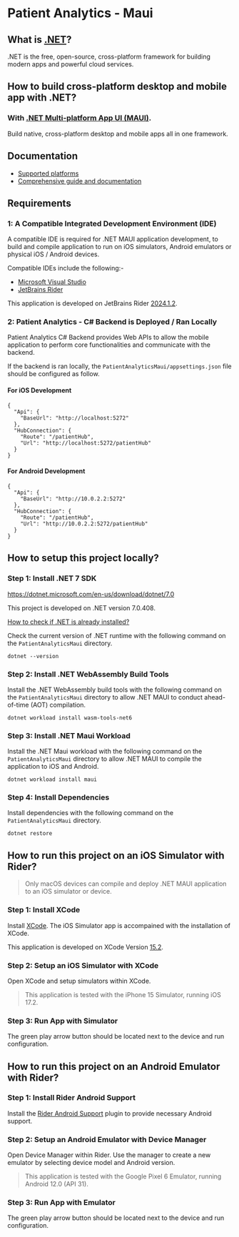 # Patient Analytics - Maui

## What is [.NET](https://dotnet.microsoft.com/en-us/)?
.NET is the free, open-source, cross-platform framework for building modern apps and powerful cloud services.

## How to build cross-platform desktop and mobile app with .NET?
### With [.NET Multi-platform App UI (MAUI)](https://dotnet.microsoft.com/en-us/apps/maui). 
Build native, cross-platform desktop and mobile apps all in one framework.

## Documentation
- [Supported platforms](https://learn.microsoft.com/en-gb/dotnet/maui/supported-platforms?view=net-maui-8.0)
- [Comprehensive guide and documentation](https://learn.microsoft.com/en-gb/dotnet/maui/?view=net-maui-8.0)

## Requirements
### 1: A Compatible Integrated Development Environment (IDE)
A compatible IDE is required for .NET MAUI application development, to build and compile application to run on iOS simulators, Android emulators or physical iOS / Android devices.

Compatible IDEs include the following:-
- [Microsoft Visual Studio](https://visualstudio.microsoft.com/)
- [JetBrains Rider](https://www.jetbrains.com/rider/)

This application is developed on JetBrains Rider [2024.1.2](https://blog.jetbrains.com/dotnet/2024/05/07/rider-2024-1-2/).

### 2: Patient Analytics - C# Backend is Deployed / Ran Locally
Patient Analytics C# Backend provides Web APIs to allow the mobile application to perform core functionalities and communicate with the backend.

If the backend is ran locally, the `PatientAnalyticsMaui/appsettings.json` file should be configured as follow.

#### For iOS Development
```
{
  "Api": {
    "BaseUrl": "http://localhost:5272"
  },
  "HubConnection": {
    "Route": "/patientHub",
    "Url": "http://localhost:5272/patientHub"
  }
}
```

#### For Android Development
```
{
  "Api": {
    "BaseUrl": "http://10.0.2.2:5272"
  },
  "HubConnection": {
    "Route": "/patientHub",
    "Url": "http://10.0.2.2:5272/patientHub"
  }
}
```

## How to setup this project locally?

### Step 1: Install .NET 7 SDK
https://dotnet.microsoft.com/en-us/download/dotnet/7.0

This project is developed on .NET version 7.0.408.

[How to check if .NET is already installed?](https://learn.microsoft.com/en-us/dotnet/core/install/how-to-detect-installed-versions?pivots=os-windows)

Check the current version of .NET runtime with the following command on the `PatientAnalyticsMaui` directory.

`dotnet --version`

### Step 2: Install .NET WebAssembly Build Tools
Install the .NET WebAssembly build tools with the following command on the `PatientAnalyticsMaui` directory to allow .NET MAUI to conduct ahead-of-time (AOT) compilation.

`dotnet workload install wasm-tools-net6`

### Step 3: Install .NET Maui Workload
Install the .NET Maui workload with the following command on the `PatientAnalyticsMaui` directory to allow .NET MAUI to compile the application to iOS and Android.

`dotnet workload install maui`

### Step 4: Install Dependencies
Install dependencies with the following command on the `PatientAnalyticsMaui` directory.

`dotnet restore`

## How to run this project on an iOS Simulator with Rider?
> Only macOS devices can compile and deploy .NET MAUI application to an iOS simulator or device.

### Step 1: Install XCode
Install [XCode](https://developer.apple.com/xcode/). The iOS Simulator app is accompained with the installation of XCode.

This application is developed on XCode Version [15.2](https://xcodereleases.com/).

### Step 2: Setup an iOS Simulator with XCode
Open XCode and setup simulators within XCode. 
> This application is tested with the iPhone 15 Simulator, running iOS 17.2.

### Step 3: Run App with Simulator
The green play arrow button should be located next to the device and run configuration.

## How to run this project on an Android Emulator with Rider?

### Step 1: Install Rider Android Support 
Install the [Rider Android Support](https://plugins.jetbrains.com/plugin/12056-rider-android-support) plugin to provide necessary Android support.

### Step 2: Setup an Android Emulator with Device Manager
Open Device Manager within Rider. Use the manager to create a new emulator by selecting device model and Android version. 
> This application is tested with the Google Pixel 6 Emulator, running Android 12.0 (API 31).

### Step 3: Run App with Emulator
The green play arrow button should be located next to the device and run configuration.
